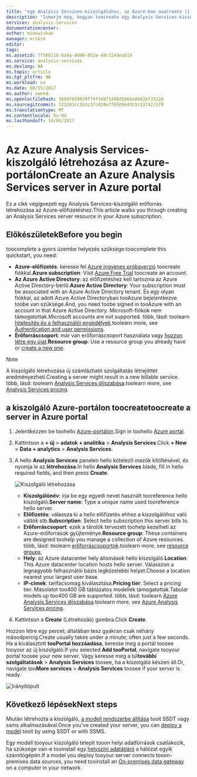 ```yaml
---
title: "egy Analysis Services-kiszolgálóhoz, az Azure-ban aaaCreate |} Microsoft Docs"
description: "Ismerje meg, hogyan toocreate egy Analysis Services-kiszolgáló-példány az Azure-ban."
services: analysis-services
documentationcenter: 
author: minewiskan
manager: erikre
editor: 
tags: 
ms.assetid: 7f560216-8a9a-4d06-852e-48cf24deab19
ms.service: analysis-services
ms.devlang: NA
ms.topic: article
ms.tgt_pltfrm: NA
ms.workload: na
ms.date: 08/15/2017
ms.author: owend
ms.openlocfilehash: 3668f659039f79f3dd71498d1066e8682bf33228
ms.sourcegitcommit: 523283cc1b3c37c428e77850964dc1c33742c5f0
ms.translationtype: MT
ms.contentlocale: hu-HU
ms.lasthandoff: 10/06/2017
---
```

# <a name="create-an-azure-analysis-services-server-in-azure-portal"></a><span data-ttu-id="c3c60-103">Az Azure Analysis Services-kiszolgáló létrehozása az Azure-portálon</span><span class="sxs-lookup"><span data-stu-id="c3c60-103">Create an Azure Analysis Services server in Azure portal</span></span>
<span data-ttu-id="c3c60-104">Ez a cikk végigvezeti egy Analysis Services-kiszolgáló erőforrás létrehozása az Azure-előfizetéshez.</span><span class="sxs-lookup"><span data-stu-id="c3c60-104">This article walks you through creating an Analysis Services server resource in your Azure subscription.</span></span>

## <a name="before-you-begin"></a><span data-ttu-id="c3c60-105">Előkészületek</span><span class="sxs-lookup"><span data-stu-id="c3c60-105">Before you begin</span></span>
<span data-ttu-id="c3c60-106">toocomplete a gyors üzembe helyezés szüksége:</span><span class="sxs-lookup"><span data-stu-id="c3c60-106">toocomplete this quickstart, you need:</span></span>

* <span data-ttu-id="c3c60-107">**Azure-előfizetés**: keresse fel [Azure ingyenes próbaverzió](https://azure.microsoft.com/offers/ms-azr-0044p/) toocreate fiókkal.</span><span class="sxs-lookup"><span data-stu-id="c3c60-107">**Azure subscription**: Visit [Azure Free Trial](https://azure.microsoft.com/offers/ms-azr-0044p/) toocreate an account.</span></span>
* <span data-ttu-id="c3c60-108">**Az Azure Active Directory**: az előfizetéshez kell tartoznia az Azure Active Directory-bérlő.</span><span class="sxs-lookup"><span data-stu-id="c3c60-108">**Azure Active Directory**: Your subscription must be associated with an Azure Active Directory tenant.</span></span> <span data-ttu-id="c3c60-109">És egy olyan fiókkal, az adott Azure Active Directoryban tooAzure bejelentkezve toobe van szüksége.</span><span class="sxs-lookup"><span data-stu-id="c3c60-109">And, you need toobe signed in tooAzure with an account in that Azure Active Directory.</span></span> <span data-ttu-id="c3c60-110">Microsoft-fiókok nem támogatottak.</span><span class="sxs-lookup"><span data-stu-id="c3c60-110">Microsoft accounts are not supported.</span></span> <span data-ttu-id="c3c60-111">több, lásd: toolearn [hitelesítés és a felhasználói engedélyek](analysis-services-manage-users.md).</span><span class="sxs-lookup"><span data-stu-id="c3c60-111">toolearn more, see [Authentication and user permissions](analysis-services-manage-users.md).</span></span>
* <span data-ttu-id="c3c60-112">**Erőforráscsoport**: már van erőforráscsoport használata vagy [hozzon létre egy újat](../azure-resource-manager/resource-group-overview.md).</span><span class="sxs-lookup"><span data-stu-id="c3c60-112">**Resource group**: Use a resource group you already have or [create a new one](../azure-resource-manager/resource-group-overview.md).</span></span>

> [!NOTE]
> <span data-ttu-id="c3c60-113">A kiszolgáló létrehozása új számlázható szolgáltatás létrejöttét eredményezheti.</span><span class="sxs-lookup"><span data-stu-id="c3c60-113">Creating a server might result in a new billable service.</span></span> <span data-ttu-id="c3c60-114">több, lásd: toolearn [Analysis Services díjszabása](https://azure.microsoft.com/pricing/details/analysis-services/).</span><span class="sxs-lookup"><span data-stu-id="c3c60-114">toolearn more, see [Analysis Services pricing](https://azure.microsoft.com/pricing/details/analysis-services/).</span></span>
> 
> 

## <a name="toocreate-a-server-in-azure-portal"></a><span data-ttu-id="c3c60-115">a kiszolgáló Azure-portálon toocreate</span><span class="sxs-lookup"><span data-stu-id="c3c60-115">toocreate a server in Azure portal</span></span>
1. <span data-ttu-id="c3c60-116">Jelentkezzen be toohello [Azure-portálon](https://portal.azure.com).</span><span class="sxs-lookup"><span data-stu-id="c3c60-116">Sign in toohello [Azure portal](https://portal.azure.com).</span></span>  
2. <span data-ttu-id="c3c60-117">Kattintson a **+ új** > **adatok + analitika** > **Analysis Services**.</span><span class="sxs-lookup"><span data-stu-id="c3c60-117">Click **+ New** > **Data + analytics** > **Analysis Services**.</span></span>
3. <span data-ttu-id="c3c60-118">A hello **Analysis Services** panelen hello kötelező mezők kitöltésével, és nyomja le az **létrehozása**.</span><span class="sxs-lookup"><span data-stu-id="c3c60-118">In hello **Analysis Services** blade, fill in hello required fields, and then press **Create**.</span></span>
   
    ![Kiszolgáló létrehozása](./media/analysis-services-create-server/aas-create-server-blade.png)
   
   * <span data-ttu-id="c3c60-120">**Kiszolgálónév**: írja be egy egyedi nevet használt tooreference hello kiszolgáló.</span><span class="sxs-lookup"><span data-stu-id="c3c60-120">**Server name**: Type a unique name used tooreference hello server.</span></span>
   * <span data-ttu-id="c3c60-121">**Előfizetés**: válassza ki a hello előfizetés ehhez a kiszolgálóhoz való váltók stb.</span><span class="sxs-lookup"><span data-stu-id="c3c60-121">**Subscription**: Select hello subscription this server bills to.</span></span>
   * <span data-ttu-id="c3c60-122">**Erőforráscsoport**: ezek a tárolók tervezett toohelp kezelheti az Azure-erőforrások gyűjteménye.</span><span class="sxs-lookup"><span data-stu-id="c3c60-122">**Resource group**: These containers are designed toohelp you manage a collection of Azure resources.</span></span> <span data-ttu-id="c3c60-123">több, lásd: toolearn [erőforráscsoportok](../azure-resource-manager/resource-group-overview.md).</span><span class="sxs-lookup"><span data-stu-id="c3c60-123">toolearn more, see [resource groups](../azure-resource-manager/resource-group-overview.md).</span></span>
   * <span data-ttu-id="c3c60-124">**Hely**: az Azure datacenter hely állomások hello kiszolgáló.</span><span class="sxs-lookup"><span data-stu-id="c3c60-124">**Location**: This Azure datacenter location hosts hello server.</span></span> <span data-ttu-id="c3c60-125">Válasszon a legnagyobb felhasználói bázis legközelebbi helyet.</span><span class="sxs-lookup"><span data-stu-id="c3c60-125">Choose a location nearest your largest user base.</span></span>
   * <span data-ttu-id="c3c60-126">**IP-címek**: tarifacsomag kiválasztása.</span><span class="sxs-lookup"><span data-stu-id="c3c60-126">**Pricing tier**: Select a pricing tier.</span></span> <span data-ttu-id="c3c60-127">Másolatot too400 GB táblázatos modellek támogatottak.</span><span class="sxs-lookup"><span data-stu-id="c3c60-127">Tabular models up too400 GB are supported.</span></span> <span data-ttu-id="c3c60-128">több, lásd: toolearn [Azure Analysis Services díjszabása](https://azure.microsoft.com/pricing/details/analysis-services/).</span><span class="sxs-lookup"><span data-stu-id="c3c60-128">toolearn more, see [Azure Analysis Services pricing](https://azure.microsoft.com/pricing/details/analysis-services/).</span></span>
4. <span data-ttu-id="c3c60-129">Kattintson a **Create** (Létrehozás) gombra.</span><span class="sxs-lookup"><span data-stu-id="c3c60-129">Click **Create**.</span></span>

<span data-ttu-id="c3c60-130">Hozzon létre egy percet; általában tesz gyakran csak néhány másodpercig.</span><span class="sxs-lookup"><span data-stu-id="c3c60-130">Create usually takes under a minute; often just a few seconds.</span></span> <span data-ttu-id="c3c60-131">Ha a kiválasztott **tooPortal hozzáadása**, keresse meg a portál toosee tooyour az új kiszolgáló.</span><span class="sxs-lookup"><span data-stu-id="c3c60-131">If you selected **Add tooPortal**, navigate tooyour portal toosee your new server.</span></span> <span data-ttu-id="c3c60-132">Vagy keresse meg a túl**további szolgáltatások** > **Analysis Services** toosee, ha a kiszolgáló készen áll.</span><span class="sxs-lookup"><span data-stu-id="c3c60-132">Or, navigate too**More services** > **Analysis Services** toosee if your server is ready.</span></span>

 ![Irányítópult](./media/analysis-services-create-server/aas-create-server-dashboard.png)


## <a name="next-steps"></a><span data-ttu-id="c3c60-134">Következő lépések</span><span class="sxs-lookup"><span data-stu-id="c3c60-134">Next steps</span></span>
<span data-ttu-id="c3c60-135">Miután létrehozta a kiszolgáló, [a modell rendszerbe állítása](analysis-services-deploy.md) tooit SSDT vagy ssms alkalmazásával.</span><span class="sxs-lookup"><span data-stu-id="c3c60-135">Once you've created your server, you can [deploy a model](analysis-services-deploy.md) tooit by using SSDT or with SSMS.</span></span>

<span data-ttu-id="c3c60-136">Egy modell tooyour kiszolgáló telepít tooon helyi adatforrások csatlakozik, ha szüksége van-e tooinstall egy [helyszíni adatátjáró](analysis-services-gateway.md) a hálózat egyik számítógépén.</span><span class="sxs-lookup"><span data-stu-id="c3c60-136">If a model you deploy tooyour server connects tooon-premises data sources, you need tooinstall an [On-premises data gateway](analysis-services-gateway.md) on a computer in your network.</span></span>

